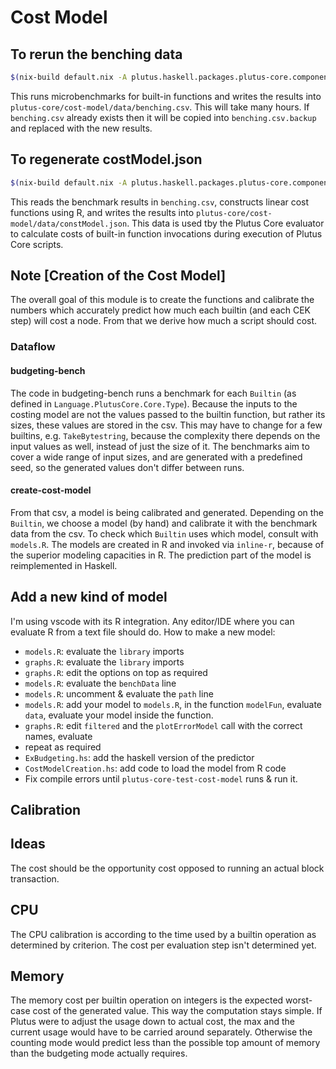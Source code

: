 # Cost Model


## To rerun the benching data

```bash
$(nix-build default.nix -A plutus.haskell.packages.plutus-core.components.benchmarks.cost-model-budgeting-bench)/bin/cost-model-budgeting-bench
```
This runs microbenchmarks for built-in functions and writes the results into `plutus-core/cost-model/data/benching.csv`.  This will take many hours.
If `benching.csv` already exists then it will be copied into `benching.csv.backup` and replaced with the new results.

## To regenerate costModel.json

```bash
$(nix-build default.nix -A plutus.haskell.packages.plutus-core.components.benchmarks.update-cost-model)/bin/update-cost-model
```
This reads the benchmark results in `benching.csv`, constructs linear cost functions using R, and
writes the results into `plutus-core/cost-model/data/constModel.json`.  This data is used tby the Plutus Core evaluator to calculate
costs of built-in function invocations during execution of Plutus Core scripts.


## Note [Creation of the Cost Model]

The overall goal of this module is to create the functions and calibrate the numbers which accurately predict how much each builtin (and each CEK step) will cost a node. From that we derive how much a script should cost.

### Dataflow

#### budgeting-bench

The code in budgeting-bench runs a benchmark for each `Builtin` (as defined in `Language.PlutusCore.Core.Type`). Because the inputs to the costing model are not the values passed to the builtin function, but rather its sizes, these values are stored in the csv. This may have to change for a few builtins, e.g. `TakeBytestring`, because the complexity there depends on the input values as well, instead of just the size of it. The benchmarks aim to cover a wide range of input sizes, and are generated with a predefined seed, so the generated values don't differ between runs.

#### create-cost-model

From that csv, a model is being calibrated and generated. Depending on the `Builtin`, we choose a model (by hand) and calibrate it with the benchmark data from the csv. To check which `Builtin` uses which model, consult with `models.R`. The models are created in R and invoked via `inline-r`, because of the superior modeling capacities in R. The prediction part of the model is reimplemented in Haskell.

## Add a new kind of model

I'm using vscode with its R integration. Any editor/IDE where you can evaluate R from a text file should do.
How to make a new model:

- `models.R`: evaluate the `library` imports
- `graphs.R`: evaluate the `library` imports
- `graphs.R`: edit the options on top as required
- `models.R`: evaluate the `benchData` line
- `models.R`: uncomment & evaluate the `path` line
- `models.R`: add your model to `models.R`, in the function `modelFun`, evaluate `data`, evaluate your model inside the function.
- `graphs.R`: edit `filtered` and the `plotErrorModel` call with the correct names, evaluate
- repeat as required
- `ExBudgeting.hs`: add the haskell version of the predictor
- `CostModelCreation.hs`: add code to load the model from R code
- Fix compile errors until `plutus-core-test-cost-model` runs & run it.

## Calibration

## Ideas

The cost should be the opportunity cost opposed to running an actual block transaction.

## CPU

The CPU calibration is according to the time used by a builtin operation as
determined by criterion. The cost per evaluation step isn't determined yet.

## Memory

The memory cost per builtin operation on integers is the expected worst-case
cost of the generated value. This way the computation stays simple. If Plutus
were to adjust the usage down to actual cost, the max and the current usage
would have to be carried around separately. Otherwise the counting mode would
predict less than the possible top amount of memory than the budgeting mode
actually requires.
